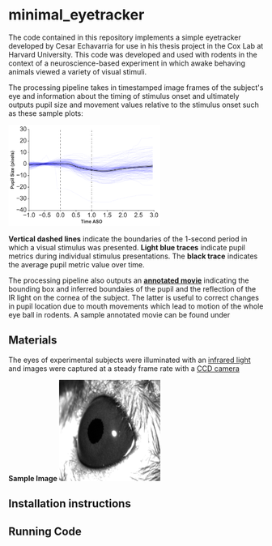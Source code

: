 # minimal_eyetracker

The code contained in this repository implements a simple eyetracker developed by Cesar Echavarria for use in his thesis project in the Cox Lab at Harvard University. This code was developed and used with rodents in the context of a neuroscience-based experiment in which awake behaving animals viewed a variety of visual stimuli. 

The processing pipeline takes in timestamped image frames of the subject's eye and information about the timing of stimulus onset and ultimately outputs pupil size and movement values relative to the stimulus onset such as these sample plots:

<img src="./sample_output/plots/parsed_timecourse/parsed_pupil_size_vs_time.png" width = "300" height = "200">

**Vertical dashed lines** indicate the boundaries of the 1-second period in which a visual stimulus was presented. **Light blue traces** indicate pupil metrics during individual stimulus presentations. The **black trace** indicates the average pupil metric value over time.


The processing pipeline also outputs an [**annotated movie**](./sample_output/movies) indicating the bounding box and inferred boundaies of the pupil and the reflection of the IR light on the cornea of the subject. The latter is useful to correct changes in pupil location due to mouth movements which lead to motion of the whole eye ball in rodents. A sample annotated movie can be found under 



## Materials

 The eyes of experimental subjects were illuminated with an [infrared light](https://www.amazon.com/Waterproof-Illuminator-Vision-Outdoor-Security/dp/B07NZ97VY4/ref=sr_1_19?_encoding=UTF8&c=ts&dchild=1&keywords=IR+Illuminators&qid=1621026769&s=security-surveillance&sr=1-19&ts_id=7161095011) and images were captured at a steady frame rate with a [CCD camera](https://www.alliedvision.com/en/products/cameras/detail/Manta/G-033.html)

 **Sample Image**
<img src="./sample_data/frames/1.png" width = "200" height = "200">

## Installation instructions

## Running Code